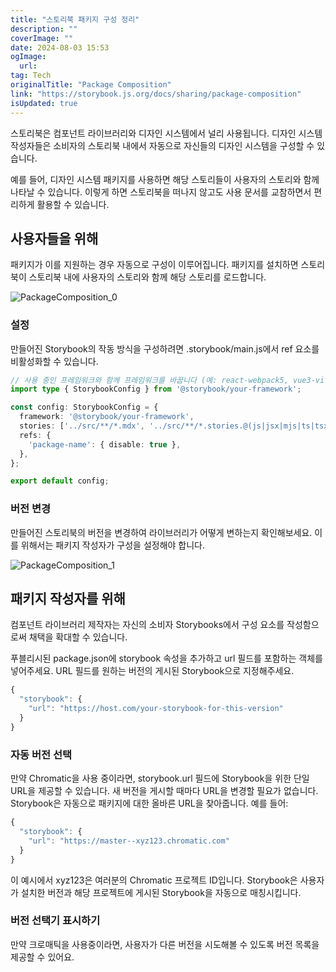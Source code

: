 ```yaml
---
title: "스토리북 패키지 구성 정리"
description: ""
coverImage: ""
date: 2024-08-03 15:53
ogImage: 
  url: 
tag: Tech
originalTitle: "Package Composition"
link: "https://storybook.js.org/docs/sharing/package-composition"
isUpdated: true
---
```







스토리북은 컴포넌트 라이브러리와 디자인 시스템에서 널리 사용됩니다. 디자인 시스템 작성자들은 소비자의 스토리북 내에서 자동으로 자신들의 디자인 시스템을 구성할 수 있습니다.

예를 들어, 디자인 시스템 패키지를 사용하면 해당 스토리들이 사용자의 스토리와 함께 나타날 수 있습니다. 이렇게 하면 스토리북을 떠나지 않고도 사용 문서를 교참하면서 편리하게 활용할 수 있습니다.

## 사용자들을 위해

패키지가 이를 지원하는 경우 자동으로 구성이 이루어집니다. 패키지를 설치하면 스토리북이 스토리북 내에 사용자의 스토리와 함께 해당 스토리를 로드합니다.



![PackageComposition_0](/assets/img/PackageComposition_0.png)

### 설정

만들어진 Storybook의 작동 방식을 구성하려면 .storybook/main.js에서 ref 요소를 비활성화할 수 있습니다.

```typescript
// 사용 중인 프레임워크와 함께 프레임워크를 바꿉니다 (예: react-webpack5, vue3-vite)
import type { StorybookConfig } from '@storybook/your-framework';

const config: StorybookConfig = {
  framework: '@storybook/your-framework',
  stories: ['../src/**/*.mdx', '../src/**/*.stories.@(js|jsx|mjs|ts|tsx)'],
  refs: {
    'package-name': { disable: true },
  },
};

export default config;
```



### 버전 변경

만들어진 스토리북의 버전을 변경하여 라이브러리가 어떻게 변하는지 확인해보세요. 이를 위해서는 패키지 작성자가 구성을 설정해야 합니다.

![PackageComposition_1](/assets/img/PackageComposition_1.png)

## 패키지 작성자를 위해



컴포넌트 라이브러리 제작자는 자신의 소비자 Storybooks에서 구성 요소를 작성함으로써 채택을 확대할 수 있습니다.

푸블리시된 package.json에 storybook 속성을 추가하고 url 필드를 포함하는 객체를 넣어주세요. URL 필드를 원하는 버전의 게시된 Storybook으로 지정해주세요.

```js
{
  "storybook": {
    "url": "https://host.com/your-storybook-for-this-version"
  }
}
```

### 자동 버전 선택



만약 Chromatic을 사용 중이라면, storybook.url 필드에 Storybook을 위한 단일 URL을 제공할 수 있습니다. 새 버전을 게시할 때마다 URL을 변경할 필요가 없습니다. Storybook은 자동으로 패키지에 대한 올바른 URL을 찾아줍니다. 예를 들어:

```js
{
  "storybook": {
    "url": "https://master--xyz123.chromatic.com"
  }
}
```

이 예시에서 xyz123은 여러분의 Chromatic 프로젝트 ID입니다. Storybook은 사용자가 설치한 버전과 해당 프로젝트에 게시된 Storybook을 자동으로 매칭시킵니다.

### 버전 선택기 표시하기



만약 크로매틱을 사용중이라면, 사용자가 다른 버전을 시도해볼 수 있도록 버전 목록을 제공할 수 있어요.